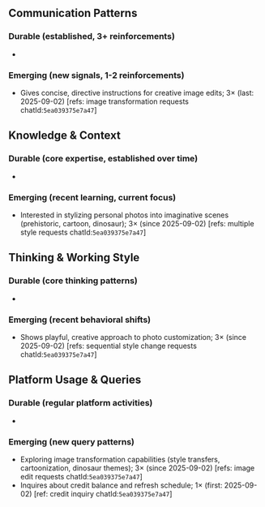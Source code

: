 ## Communication Patterns
### Durable (established, 3+ reinforcements)
- 

### Emerging (new signals, 1-2 reinforcements)
- Gives concise, directive instructions for creative image edits; 3× (last: 2025-09-02) [refs: image transformation requests chatId:`5ea039375e7a47`]

## Knowledge & Context
### Durable (core expertise, established over time)
- 

### Emerging (recent learning, current focus)
- Interested in stylizing personal photos into imaginative scenes (prehistoric, cartoon, dinosaur); 3× (since 2025-09-02) [refs: multiple style requests chatId:`5ea039375e7a47`]

## Thinking & Working Style
### Durable (core thinking patterns)
- 

### Emerging (recent behavioral shifts)
- Shows playful, creative approach to photo customization; 3× (since 2025-09-02) [refs: sequential style change requests chatId:`5ea039375e7a47`]

## Platform Usage & Queries
### Durable (regular platform activities)
- 

### Emerging (new query patterns)
- Exploring image transformation capabilities (style transfers, cartoonization, dinosaur themes); 3× (since 2025-09-02) [refs: image edit requests chatId:`5ea039375e7a47`]
- Inquires about credit balance and refresh schedule; 1× (first: 2025-09-02) [ref: credit inquiry chatId:`5ea039375e7a47`]